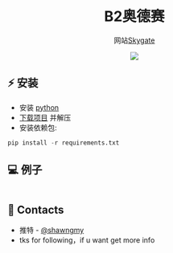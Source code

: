 <h1 align="center">B2奥德赛</h1>

<p align="center">网站<a href="https://task.bsquared.network/points/">Skygate</a></p>
<p align="center">
<img src="https://img.shields.io/badge/python-3670A0?style=for-the-badge&logo=python&logoColor=ffdd54">
</p>

## ⚡ 安装
+ 安装 [python](https://www.google.com/search?client=opera&q=how+install+python)
+ [下载项目](https://sites.northwestern.edu/researchcomputing/resources/downloading-from-github) 并解压
+ 安装依赖包:
```python
pip install -r requirements.txt
```

## 💻 例子
```python

```
## 📧 Contacts
+ 推特 - [@shawngmy](https://twitter.com/shawngmy)
+ tks for following，if u want get more info
